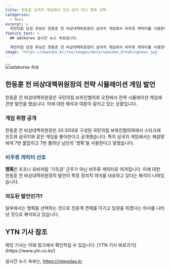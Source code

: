 ```yaml
---
title: 한동훈 삼국지 게임에서 조조·유비 아닌 맹획 선택
categories:
  - News
excerpt: >
  국민의힘 당권 후보인 한동훈 전 비상대책위원장이 삼국지 게임에서 비주류 캐릭터를 사용한다는 발언이 논란을 빚었습니다. 그는 게임을 즐기며 맹획이라는 캐릭터를 선호한다고 밝혀, 이로 인해 해당 캐릭터의 선택에 대한 다양한 해석이 나왔습니다. 이에 대한 논란과 함께, 해당 발언이 당내에서 어떠한 의미를 갖는지에 대한 관측이 제기되고 있습니다.
feature_text: >
  ## adskorea 실시간 뉴스 속보입니다.

  국민의힘 당권 후보인 한동훈 전 비상대책위원장이 삼국지 게임에서 비주류 캐릭터를 사용한다는 발언이 논란을 빚었습니다. 그는 게임을 즐기며 맹획이라는 캐릭터를 선호한다고 밝혀, 이로 인해 해당 캐릭터의 선택에 대한 다양한 해석이 나왔습니다. 이에 대한 논란과 함께, 해당 발언이 당내에서 어떠한 의미를 갖는지에 대한 관측이 제기되고 있습니다.
image: 'https://newsdao.kr/res/images/meta/newsdao_breakingnews.jpg'
---
```


<p><img src="https://newsdao.kr/res/images/meta/newsdao_breakingnews.jpg" alt="adskorea 속보" /></p>

<h2 data-ke-size="size26">한동훈 전 비상대책위원장의 전략 시뮬레이션 게임 발언</h2>

<p data-ke-size="size16">한동훈 전 비상대책위원장은 국민의힘 보좌진협의회 오찬에서 전략 시뮬레이션 게임에 관한 발언을 했습니다. 이에 대한 해석과 여론이 갈리고 있는 상황입니다.</p>

<h3>게임 취향 공개</h3>

<p data-ke-size="size16">한동훈 전 비상대책위원장은 20·30대로 구성된 국민의힘 보좌진협의회에서 스타크래프트와 삼국지와 같은 게임을 좋아한다고 공개했습니다. 특히 삼국지 게임에서는 제갈량에게 7번 붙잡히고 7번 풀려난 남만의 '맹획'을 사용한다고 말했습니다.</p>

<h3><span style="color: #1a5490;">비주류 캐릭터 선호</span></h3>

<p data-ke-size="size16"><b><span style="background-color: #21538527;">맹획</span></b>은 조조나 유비처럼 '기득권' 군주가 아닌 비주류 캐릭터로 여겨집니다. 이에 대한 한동훈 전 비상대책위원장의 발언이 특정 정치적 의미를 내포하고 있다는 해석이 나와있습니다.</p>

<h3>의도된 발언인가?</h3>

<p data-ke-size="size16">일부에서는 맹획을 선택하는 것으로 친윤계 견제를 이기고 당권을 쥐겠다는 의사를 나타낸 것으로 해석되고 있습니다.</p>

<h2 data-ke-size="size26">YTN 기사 참조</h2>

<p data-ke-size="size16">해당 기사는 아래 링크에서 확인하실 수 있습니다: [YTN 기사 바로가기](https://www.ytn.co.kr/)</p>
실시간 뉴스 속보는, <a href="https://newsdao.kr" rel="dofollow">https://newsdao.kr</a>



